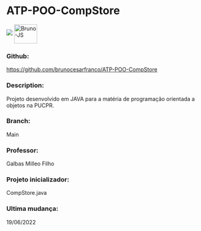 # ATP-POO-CompStore

<p align="left">
<img src="http://img.shields.io/static/v1?label=STATUS&message=EM%20DESENVOLVIMENTO&color=GREEN&style=for-the-badge"/>
<img align="center" alt="Bruno-JS" height="50" width="60" src="https://cdn.jsdelivr.net/gh/devicons/devicon/icons/java/java-original-wordmark.svg">
</p>

### Github: 
https://github.com/brunocesarfranco/ATP-POO-CompStore

### Description: 
Projeto desenvolvido em JAVA para a matéria de programação orientada a objetos na PUCPR.

### Branch:
Main

### Professor: 
Galbas Milleo Filho

### Projeto inicializador: 
CompStore.java

### Ultima mudança: 
19/06/2022
